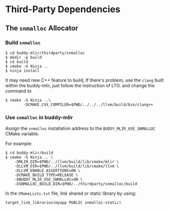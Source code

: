 # Third-Party Dependencies

## The `snmalloc` Allocator

### Build `snmalloc`

```
$ cd buddy-mlir/thirdparty/snmalloc
$ mkdir -p build
$ cd build
$ cmake -G Ninja .. 
$ ninja install
```
It may need new C++ feature to build, If there's problem, use the `clang` built within the buddy-mlir, just follow the instruction of LTO. and change the command to 
```
$ cmake -G Ninja ..\
        -DCMAKE_CXX_COMPILER=$PWD/../../../llvm/build/bin/clang++
```
### Use `snmalloc` in buddy-mlir

Assign the `snmalloc` installation address to the `BUDDY_MLIR_USE_SNMALLOC` CMake variable.

For example:

```
$ cd buddy-mlir/build
$ cmake -G Ninja .. \
    -DMLIR_DIR=$PWD/../llvm/build/lib/cmake/mlir \
    -DLLVM_DIR=$PWD/../llvm/build/lib/cmake/llvm \
    -DLLVM_ENABLE_ASSERTIONS=ON \
    -DCMAKE_BUILD_TYPE=RELEASE \
    -DBUDDY_MLIR_USE_SNMALLOC=ON \
    -DSNMALLOC_BUILD_DIR=$PWD/../thirdparty/snmalloc/build
```

In the `CMakeLists.txt` file, link shared or static library by using:

```
target_link_libraries(myapp PUBLIC snmalloc-static)
```
